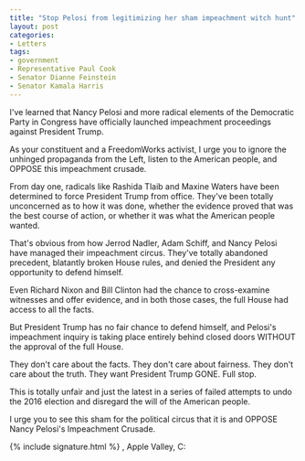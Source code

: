 ```yaml
---
title: "Stop Pelosi from legitimizing her sham impeachment witch hunt"
layout: post
categories:
- Letters
tags:
- government
- Representative Paul Cook
- Senator Dianne Feinstein
- Senator Kamala Harris
---
```


I've learned that Nancy Pelosi and more radical elements of the Democratic Party in Congress have officially launched impeachment proceedings against President Trump.

As your constituent and a FreedomWorks activist, I urge you to ignore the unhinged propaganda from the Left, listen to the American people, and OPPOSE this impeachment crusade.

From day one, radicals like Rashida Tlaib and Maxine Waters have been determined to force President Trump from office. They've been totally unconcerned as to how it was done, whether the evidence proved that was the best course of action, or whether it was what the American people wanted.

That's obvious from how Jerrod Nadler, Adam Schiff, and Nancy Pelosi have managed their impeachment circus. They've totally abandoned precedent, blatantly broken House rules, and denied the President any opportunity to defend himself.

Even Richard Nixon and Bill Clinton had the chance to cross-examine witnesses and offer evidence, and in both those cases, the full House had access to all the facts.

But President Trump has no fair chance to defend himself, and Pelosi's impeachment inquiry is taking place entirely behind closed doors WITHOUT the approval of the full House.

They don't care about the facts. They don't care about fairness. They don't care about the truth. They want President Trump GONE. Full stop.

This is totally unfair and just the latest in a series of failed attempts to undo the 2016 election and disregard the will of the American people.

I urge you to see this sham for the political circus that it is and OPPOSE Nancy Pelosi's Impeachment Crusade.

{% include signature.html %}
, Apple Valley, C: